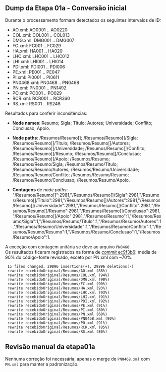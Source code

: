 ## Dump da Etapa 01a - Conversão inicial

Durante o processamento formam detectados os seguintes intervalos de ID:
* AO.xml: AO0001 .. AO0220
* COL.xml: COL001 .. COL013
* DMG.xml: DMG001 .. DMG007
* FC.xml: FC001 .. FC029
* HA.xml: HA001 .. HA020
* LHC.xml: LHC001 .. LHC012
* LHI.xml: LHI001 .. LHI014
* PDI.xml: PDI001 .. PDI006
* PE.xml: PE001 .. PE047
* PI.xml: PI0001 .. PI0611
* PN0468.xml: PN0468 .. PN0468
* PN.xml: PN0001 .. PN1492
* PO.xml: PO001 .. PO029
* RCR.xml: RCR001 .. RCR360
* RS.xml: RS001 .. RS248

Resultados para conferir inconsitências:

* **Node names**: Resumo; Sigla; Titulo; Autores; Universidade; Conflito; Conclusao; Apoio.

* **Node paths**: /Resumos/Resumo[]; /Resumos/Resumo[]/Sigla; /Resumos/Resumo[]/Titulo; /Resumos/Resumo[]/Autores; /Resumos/Resumo[]/Universidade; /Resumos/Resumo[]/Conflito; /Resumos/Resumo[]/Resumo; /Resumos/Resumo[]/Conclusao; /Resumos/Resumo[]/Apoio; /Resumos/Resumo; /Resumos/Resumo/Sigla; /Resumos/Resumo/Titulo; /Resumos/Resumo/Autores; /Resumos/Resumo/Universidade; /Resumos/Resumo/Conflito; /Resumos/Resumo/Resumo; /Resumos/Resumo/Conclusao; /Resumos/Resumo/Apoio.

* **Contagens** de *node paths*: "/Resumos/Resumo[]":2981,"/Resumos/Resumo[]/Sigla":2981,"/Resumos/Resumo[]/Titulo":2981,"/Resumos/Resumo[]/Autores":2981,"/Resumos/Resumo[]/Universidade":2981,"/Resumos/Resumo[]/Conflito":2981,"/Resumos/Resumo[]/Resumo":2981,"/Resumos/Resumo[]/Conclusao":2981,"/Resumos/Resumo[]/Apoio":2981,"/Resumos/Resumo":1,"/Resumos/Resumo/Sigla":1,"/Resumos/Resumo/Titulo":1,"/Resumos/Resumo/Autores":1,"/Resumos/Resumo/Universidade":1,"/Resumos/Resumo/Conflito":1,"/Resumos/Resumo/Resumo":1,"/Resumos/Resumo/Conclusao":1,"/Resumos/Resumo/Apoio":1.

A exceção com contagem unitária se deve ao arquivo `PN0468`.  
Os resultados ficaram registrados na forma de [*commit* ec9f3b6](https://github.com/ppKrauss/SBPqO-2021/commit/ec9f3b6b65a516045f8c9921d581a7ac89f1b91b): média de 90% do código-fonte revisado, exceto por PN.xml com ~70%.
```
 15 files changed, 29896 insertions(+), 29896 deletions(-)
 rewrite recebidoOriginal/Resumos/AO.xml (88%)
 rewrite recebidoOriginal/Resumos/COL.xml (94%)
 rewrite recebidoOriginal/Resumos/DMG.xml (90%)
 rewrite recebidoOriginal/Resumos/FC.xml (90%)
 rewrite recebidoOriginal/Resumos/HA.xml (93%)
 rewrite recebidoOriginal/Resumos/LHC.xml (93%)
 rewrite recebidoOriginal/Resumos/LHI.xml (91%)
 rewrite recebidoOriginal/Resumos/PDI.xml (92%)
 rewrite recebidoOriginal/Resumos/PE.xml (91%)
 rewrite recebidoOriginal/Resumos/PI.xml (80%)
 rewrite recebidoOriginal/Resumos/PN.xml (68%)
 rewrite recebidoOriginal/Resumos/PN0468.xml (90%)
 rewrite recebidoOriginal/Resumos/PO.xml (91%)
 rewrite recebidoOriginal/Resumos/RCR.xml (85%)
 rewrite recebidoOriginal/Resumos/RS.xml (86%)
```

## Revisão manual da etapa01a

Nenhuma correção foi necessária, apenas o merge de `PN0468.xml`  com `PN.xml` para manter a padronização.
